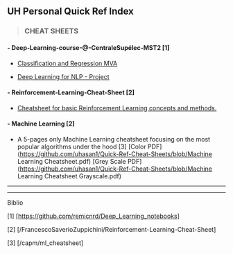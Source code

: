 ﻿
## UH Personal Quick Ref Index



>### CHEAT SHEETS
#### - Deep-Learning-course-@-CentraleSupélec-MST2 [1]  
* [Classification and Regression MVA](https://github.com/uhasan1/Quick-Ref-Cheat-Sheets/blob/Deep-Learning-course-%40-CentraleSup%C3%A9lec-MST2/Classification_Regression.ipynb)

* [Deep Learning for NLP - Project](https://github.com/uhasan1/Quick-Ref-Cheat-Sheets/blob/Deep-Learning-course-%40-CentraleSup%C3%A9lec-MST2/nlp_project.ipynb)

#### - Reinforcement-Learning-Cheat-Sheet [2]
* [Cheatsheet for basic Reinforcement Learning concepts and methods.](https://github.com/uhasan1/Quick-Ref-Cheat-Sheets/blob/rl_cheatsheet.pdf)

#### - Machine Learning [2]
* A 5-pages only Machine Learning cheatsheet focusing on the most popular algorithms under the hood [3] 
[Color PDF] (https://github.com/uhasan1/Quick-Ref-Cheat-Sheets/blob/Machine Learning Cheatsheet.pdf) 
[Grey Scale PDF](https://github.com/uhasan1/Quick-Ref-Cheat-Sheets/blob/Machine Learning Cheatsheet Grayscale.pdf)





-----------------------------------------------
-----------------------------------------------
Biblio

[1] [https://github.com/remicnrd/Deep_Learning_notebooks]

[2] [/FrancescoSaverioZuppichini/Reinforcement-Learning-Cheat-Sheet]

[3] [/capm/ml_cheatsheet]
